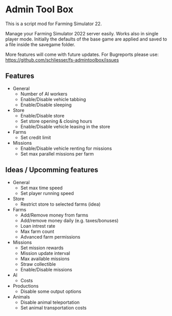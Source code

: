 # Admin Tool Box

This is a script mod for Farming Simulator 22.

Manage your Farming Simulator 2022 server easily. Works also in single player mode.
Initially the defaults of the base game are applied and saved to a file inside the savegame folder.

More features will come with future updates.
For Bugreports please use: https://github.com/schliesser/fs-admintoolbox/issues

## Features

- General
    - Number of AI workers
    - Enable/Disable vehicle tabbing
    - Enable/Disable sleeping
- Store
    - Enable/Disable store
    - Set store opening & closing hours
    - Enable/Disable vehicle leasing in the store
- Farms
    - Set credit limit
- Missions
    - Enable/Disable vehicle renting for missions
    - Set max parallel missions per farm

## Ideas / Upcomming features

- General
    - Set max time speed
    - Set player running speed
- Store
    - Restrict store to selected farms (idea)
- Farms
    - Add/Remove money from farms
    - Add/remove money daily (e.g. taxes/bonuses)
    - Loan intrest rate
    - Max farm count
    - Advanced farm permissions
- Missions
    - Set mission rewards
    - Mission update interval
    - Max available missions
    - Straw collectible
    - Enable/Disable missions
- AI
    - Costs
- Productions
    - Disable some output options
- Animals
    - Disable animal teleportation
    - Set animal transportation costs
